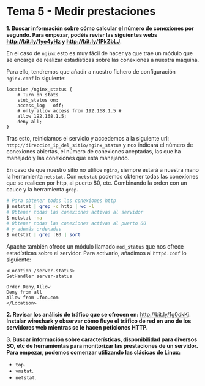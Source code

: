 # Tema 5 - Medir prestaciones

__1. Buscar información sobre cómo calcular el número de conexiones por segundo. Para empezar, podéis revisr las siguientes webs  http://bit.ly/1ye4yHz y http://bit.ly/1PkZbLJ__.

En el caso de `nginx` esto es muy fácil de hacer ya que trae un módulo que se encarga de realizar estadísticas sobre las conexiones a nuestra máquina.

Para ello, tendremos que añadir a nuestro fichero de configuración `nginx.conf` lo siguiente:

```
location /nginx_status {
	# Turn on stats
	stub_status on;
	access_log   off;
	# only allow access from 192.168.1.5 #
	allow 192.168.1.5;
	deny all;
}
```

Tras esto, reiniciamos el servicio y accedemos a la siguiente url: `http://direccion_ip_del_sitio/nginx_status` y nos indicará el número de conexiones abiertas, el número de conexiones aceptadas, las que ha manejado y las conexiones que está manejando.

En caso de que nuestro sitio no utilice `nginx`, siempre estará a nuestra mano la herramienta `netstat`. Con `netstat` podemos obtener todas las conexiones que se realicen por http, al puerto 80, etc. Combinando la orden con un cauce y la herramienta `grep`.

```bash
# Para obtener todas las conexiones http
$ netstat | grep -c http | wc -l 
# Obtener todas las conexiones activas al servidor
$ netstat -na
# Obtener todas las conexiones activas al puerto 80
# y además ordenadas
$ netstat | grep :80 | sort
```

Apache también ofrece un módulo llamado `mod_status` que nos ofrece estadísticas sobre el servidor. Para activarlo, añadimos al `httpd.conf` lo siguiente:

```
<Location /server-status>
SetHandler server-status

Order Deny,Allow
Deny from all
Allow from .foo.com
</Location>
```

__2. Revisar los análisis de tráfico que se ofrecen en:__ http://bit.ly/1g0dkKj.
__Instalar wireshark y observar cómo fluye el tráfico de red en uno de los servidores web mientras se le hacen peticiones HTTP.__

__3. Buscar información sobre características, disponibilidad para diversos SO, etc de herramientas para monitorizar las prestaciones de un servidor.__
__Para empezar, podemos comenzar utilizando las clásicas de Linux:__
 * `top`.
 * `vmstat`.
 * `netstat`.
